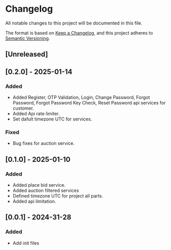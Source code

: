 # Changelog

All notable changes to this project will be documented in this file.

The format is based on [Keep a Changelog](https://keepachangelog.com/en/1.0.0/),
and this project adheres to [Semantic Versioning](https://semver.org/spec/v2.0.0.html).

## [Unreleased]


## [0.2.0] - 2025-01-14

### Added

- Added Register, OTP Validation, Login, Change Password, Forgot Password, Forgot Password Key Check, Reset Password api services for customer.
- Added Api rate limiter.
- Set dafult timezone UTC for services.

### Fixed

- Bug fixes for auction service.

## [0.1.0] - 2025-01-10

### Added

- Added place bid service.
- Added auction filtered services
- Defined timezone UTC for project all parts.
- Added api limitation.
  
## [0.0.1] - 2024-31-28

### Added

- Add init files
